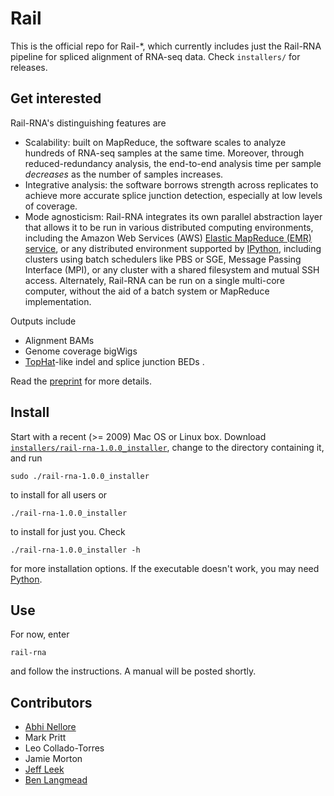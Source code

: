 Rail
====
This is the official repo for Rail-*, which currently includes just the Rail-RNA pipeline for spliced alignment of RNA-seq data. Check `installers/` for releases.

Get interested
-----
Rail-RNA's distinguishing features are
* Scalability: built on MapReduce, the software scales to analyze hundreds of RNA-seq samples at the same time. Moreover, through reduced-redundancy analysis, the end-to-end analysis time per sample *decreases* as the number of samples increases.
* Integrative analysis: the software borrows strength across replicates to achieve more accurate splice junction detection, especially at low levels of coverage.
* Mode agnosticism: Rail-RNA integrates its own parallel abstraction layer that allows it to be run in various distributed computing environments, including the Amazon Web Services (AWS) [Elastic MapReduce (EMR) service](http://aws.amazon.com/elasticmapreduce/), or any distributed environment supported by [IPython](http://ipython.org/), including clusters using batch schedulers like PBS or SGE, Message Passing Interface (MPI), or any cluster with a shared filesystem and mutual SSH access. Alternately, Rail-RNA can be run on a single multi-core computer, without the aid of a batch system or MapReduce implementation.

Outputs include
* Alignment BAMs
* Genome coverage bigWigs
* [TopHat](http://ccb.jhu.edu/software/tophat/index.shtml)-like indel and splice junction BEDs .

Read the [preprint](http://www.shouldreallyfinishthis.com/) for more details.

Install
-----
Start with a recent (>= 2009) Mac OS or Linux box. Download [`installers/rail-rna-1.0.0_installer`](https://github.com/buci/rail/blob/master/installers/rail-rna-1.0.0_installer?raw=true), change to the directory containing it, and run
```
sudo ./rail-rna-1.0.0_installer
```
to install for all users or
```
./rail-rna-1.0.0_installer
```
to install for just you. Check
```
./rail-rna-1.0.0_installer -h
```
for more installation options. If the executable doesn't work, you may need [Python](http://www.python.org).

Use
-----
For now, enter
```
rail-rna
```
and follow the instructions. A manual will be posted shortly.

Contributors
-----
* [Abhi Nellore]
* Mark Pritt
* Leo Collado-Torres
* Jamie Morton
* [Jeff Leek]
* [Ben Langmead]

[Abhi Nellore]: https://scholar.google.com/citations?user=XxPWj5oAAAAJ&hl=en
[Leo Collado-Torres]: https://github.com/lcolladotor
[Ben Langmead]: http://www.cs.jhu.edu/~langmea/index.shtml
[Jeff Leek]: http://www.biostat.jhsph.edu/~jleek/
